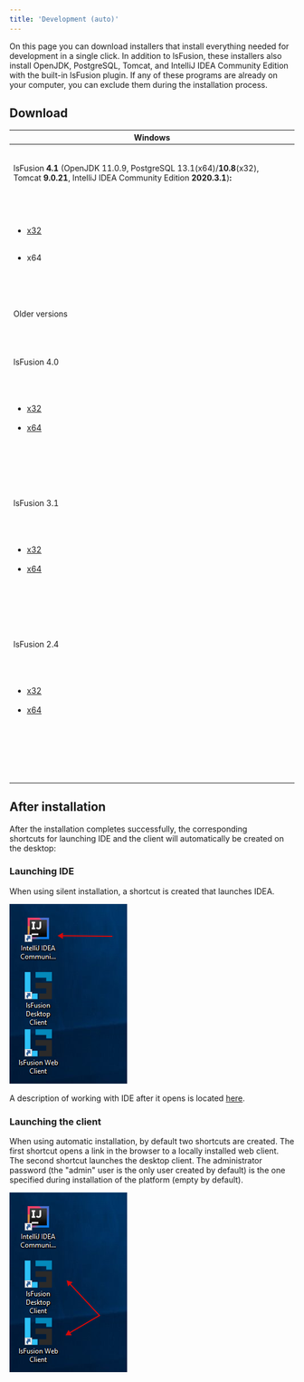 ```yaml
---
title: 'Development (auto)'
---
```


On this page you can download installers that install everything needed for development in a single click. In addition to lsFusion, these installers also install OpenJDK, PostgreSQL, Tomcat, and IntelliJ IDEA Community Edition with the built-in lsFusion plugin. If any of these programs are already on your computer, you can exclude them during the installation process.

## Download

|Windows|
|---|
|<div class="content-wrapper"><br/><p>lsFusion <strong>4.1 </strong>(OpenJDK 11.0.9, PostgreSQL 13.1(x64)/<strong>10.8</strong>(x32), Tomcat <strong>9.0.21</strong>, IntelliJ IDEA Community Edition <strong>2020.3.1</strong>)<strong>:</strong></p><br/><ul><br/><li><p>[x32](http://download.lsfusion.org/exe/lsfusion-dev-4.1.exe)</p></li><br/><li>x64</li><br/></ul><br/><div id="expander-1686031193" class="expand-container"><br/><div id="expander-control-1686031193" class="expand-control"><br/>Older versions<br/></div><br/><div id="expander-content-1686031193" class="expand-content"><br/><div id="expander-1341873614" class="expand-container"><br/><div id="expander-control-1341873614" class="expand-control"><br/>lsFusion 4.0<br/></div><br/><div id="expander-content-1341873614" class="expand-content"><br/><ul><br/><li>[x32](https://download.lsfusion.org/exe/lsfusion-dev-4.0.exe)</li><br/><li>[x64](https://download.lsfusion.org/exe/lsfusion-dev-4.0-x64.exe)</li><br/></ul><br/></div><br/></div><br/><div id="expander-484618312" class="expand-container"><br/><div id="expander-control-484618312" class="expand-control"><br/>lsFusion 3.1<br/></div><br/><div id="expander-content-484618312" class="expand-content"><br/><ul><br/><li>[x32](https://download.lsfusion.org/exe/lsfusion-dev-3.1.exe)</li><br/><li>[x64](https://download.lsfusion.org/exe/lsfusion-dev-3.1-x64.exe)</li><br/></ul><br/></div><br/></div><br/><div id="expander-109455857" class="expand-container"><br/><div id="expander-control-109455857" class="expand-control"><br/>lsFusion 2.4<br/></div><br/><div id="expander-content-109455857" class="expand-content"><br/><ul><br/><li>[x32](https://download.lsfusion.org/exe/lsfusion-dev-2.4.exe)</li><br/><li>[x64](https://download.lsfusion.org/exe/lsfusion-dev-2.4-x64.exe)</li><br/></ul><br/></div><br/></div><br/></div><br/></div><br/></div>|

## After installation

After the installation completes successfully, the corresponding shortcuts for launching IDE and the client will automatically be created on the desktop:

### Launching IDE

When using silent installation, a shortcut is created that launches IDEA.

![](attachments/57738076/65241568.png)

A description of working with IDE after it opens is located [here](IDE.md).

### Launching the client

When using automatic installation, by default two shortcuts are created. The first shortcut opens a link in the browser to a locally installed web client. The second shortcut launches the desktop client. The administrator password (the "admin" user is the only user created by default) is the one specified during installation of the platform (empty by default).

![](attachments/57738076/65241570.png)
